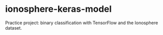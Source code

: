# ionosphere-keras-model
Practice project: binary classification with TensorFlow and the Ionosphere dataset.

